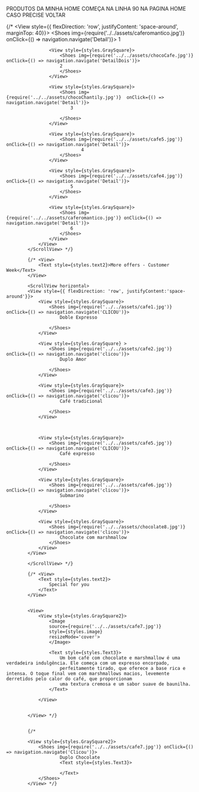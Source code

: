 PRODUTOS DA MINHA HOME
COMEÇA NA LINHA 90 NA PAGINA HOME CASO PRECISE VOLTAR

{/* <ScrollView horizontal>
                <View style={{ flexDirection: 'row', justifyContent: 'space-around', marginTop: 40}}>
                    <View style={styles.GraySquare}> 
                        <Shoes img={require('../../assets/caferomantico.jpg')} onClick={() => navigation.navigate('Detail')}>
                            1
                        </Shoes>
                    </View>

                    <View style={styles.GraySquare}> 
                        <Shoes img={require('../../assets/chocoCafe.jpg')} onClick={() => navigation.navigate('DetailDois')}>
                        2
                        </Shoes>
                    </View>

                    <View style={styles.GraySquare}> 
                        <Shoes img={require('../../assets/chocoChantily.jpg')}  onClick={() => navigation.navigate('Detail')}>
                            3
                           
                        </Shoes>
                    </View>

                    <View style={styles.GraySquare}> 
                        <Shoes img={require('../../assets/cafe5.jpg')}  onClick={() => navigation.navigate('Detail')}>
                                4
                        </Shoes>
                    </View>

                    <View style={styles.GraySquare}> 
                        <Shoes img={require('../../assets/cafe4.jpg')}  onClick={() => navigation.navigate('Detail')}>
                            5
                        </Shoes>
                    </View>

                    <View style={styles.GraySquare}> 
                        <Shoes img={require('../../assets/caferomantico.jpg')} onClick={() => navigation.navigate('Detail')}>
                            6
                        </Shoes>
                    </View>
                </View>
            </ScrollView> */}

            {/* <View>
                <Text style={styles.text2}>More offers - Customer Week</Text>
            </View>
            
            <ScrollView horizontal>
            <View style={{ flexDirection: 'row', justifyContent:'space-around'}}>
                <View style={styles.GraySquare}> 
                    <Shoes img={require('../../assets/cafe1.jpg')} onClick={() => navigation.navigate('CLICOU')}>
                        Doble Expresso
                        
                    </Shoes>
                </View>

                <View style={styles.GraySquare} > 
                    <Shoes img={require('../../assets/cafe2.jpg')} onClick={() => navigation.navigate('clicou')}>
                        Duplo Amor

                    </Shoes>
                </View>

                <View style={styles.GraySquare}> 
                    <Shoes img={require('../../assets/cafe3.jpg')} onClick={() => navigation.navigate('clicou')}>
                        Café tradicional
                        
                    </Shoes>
                </View>
            

            
                <View style={styles.GraySquare}> 
                    <Shoes img={require('../../assets/cafe5.jpg')} onClick={() => navigation.navigate('CLICOU')}>
                        Café expresso
                        
                    </Shoes>
                </View>

                <View style={styles.GraySquare}> 
                    <Shoes img={require('../../assets/cafe6.jpg')} onClick={() => navigation.navigate('clicou')}>
                        Submarino
                        
                    </Shoes>
                </View>

                <View style={styles.GraySquare}> 
                    <Shoes img={require('../../assets/chocolate8.jpg')} onClick={() => navigation.navigate('clicou')}>
                        Chocolate com marshmallow
                    </Shoes>
                </View>          
            </View>
                
            </ScrollView> */}

            {/* <View>
                <Text style={styles.text2}>
                    Special for you
                </Text>
            </View>


            <View>
                <View style={styles.GraySquare2}>
                    <Image
                    source={require('../../assets/cafe7.jpg')}
                    style={styles.image}
                    resizeMode='cover'>
                    </Image>

                    <Text style={styles.Text3}>
                        Um bom café com chocolate e marshmallow é uma verdadeira indulgência. Ele começa com um expresso encorpado, 
                        perfeitamente tirado, que oferece a base rica e intensa. O toque final vem com marshmallows macios, levemente derretidos pelo calor do café, que proporcionam 
                        uma textura cremosa e um sabor suave de baunilha. 
                    </Text>

                </View>


            </View> */}
            

            {/*

            <View style={styles.GraySquare2}>
                <Shoes img={require('../../assets/cafe7.jpg')} onClick={() => navigation.navigate('Clicou')}>
                        Duplo Chocolate
                        <Text style={styles.Text3}>
                        
                        </Text>
                </Shoes>
            </View> */}